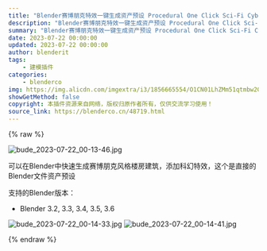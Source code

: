 ```yaml
---
title: "Blender赛博朋克特效一键生成资产预设 Procedural One Click Sci-Fi Cyberpunk Effect Generator blender布的"
description: "Blender赛博朋克特效一键生成资产预设 Procedural One Click Sci-Fi Cyberpunk Effect Generator blender布的"
summary: "Blender赛博朋克特效一键生成资产预设 Procedural One Click Sci-Fi Cyberpunk Effect Generator blender布的"
date: 2023-07-22 00:00:00
updated: 2023-07-22 00:00:00
author: blenderit
tags: 
    - 建模插件
categories:
    - blenderco
img: https://img.alicdn.com/imgextra/i3/1856665554/O1CN01LhZMm51qtmbw2GQjc_!!1856665554.jpg
showGetMethod: false
copyright: 本插件资源来自网络，版权归原作者所有，仅供交流学习使用！
source_link: https://blenderco.cn/48719.html
---
```


{% raw %}
<p><img class="aligncenter" src="https://img.alicdn.com/imgextra/i3/1856665554/O1CN01LhZMm51qtmbw2GQjc_!!1856665554.jpg" alt="bude_2023-07-22_00-13-46.jpg"></p><p>可以在Blender中快速生成赛博朋克风格楼房建筑，添加科幻特效，这个是直接的Blender文件资产预设</p><p>支持的Blender版本：</p><ul>
<li>Blender 3.2, 3.3, 3.4, 3.5, 3.6</li>
</ul><p><img src="https://img.alicdn.com/imgextra/i2/1856665554/O1CN017KJI2Q1qtmbyEuX0O_!!1856665554.jpg" alt="bude_2023-07-22_00-14-33.jpg"> <img src="https://img.alicdn.com/imgextra/i2/1856665554/O1CN01D4QP9v1qtmbxCXivP_!!1856665554.jpg" alt="bude_2023-07-22_00-14-41.jpg"></p>
<div style="display: none">blenderco</div>
{% endraw %}